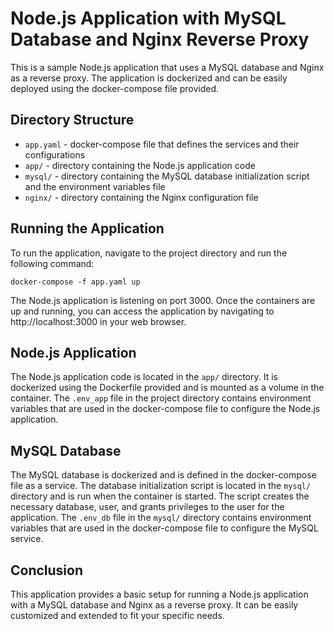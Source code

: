 # Node.js Application with MySQL Database and Nginx Reverse Proxy

This is a sample Node.js application that uses a MySQL database and Nginx as a reverse proxy. The application is dockerized and can be easily deployed using the docker-compose file provided.

## Directory Structure

- `app.yaml` - docker-compose file that defines the services and their configurations
- `app/` - directory containing the Node.js application code
- `mysql/` - directory containing the MySQL database initialization script and the environment variables file
- `nginx/` - directory containing the Nginx configuration file

## Running the Application

To run the application, navigate to the project directory and run the following command:

`docker-compose -f app.yaml up`


The Node.js application is listening on port 3000. Once the containers are up and running, you can access the application by navigating to http://localhost:3000 in your web browser.

## Node.js Application

The Node.js application code is located in the `app/` directory. It is dockerized using the Dockerfile provided and is mounted as a volume in the container. The `.env_app` file in the project directory contains environment variables that are used in the docker-compose file to configure the Node.js application.

## MySQL Database

The MySQL database is dockerized and is defined in the docker-compose file as a service. The database initialization script is located in the `mysql/` directory and is run when the container is started. The script creates the necessary database, user, and grants privileges to the user for the application. The `.env_db` file in the `mysql/` directory contains environment variables that are used in the docker-compose file to configure the MySQL service.

## Conclusion

This application provides a basic setup for running a Node.js application with a MySQL database and Nginx as a reverse proxy. It can be easily customized and extended to fit your specific needs.


